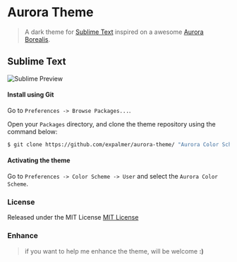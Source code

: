 # Aurora Theme

> A dark theme for [Sublime Text](http://www.sublimetext.com/3) inspired on a awesome [Aurora Borealis](http://en.wikipedia.org/wiki/Aurora_(astronomy)).

## Sublime Text

![Sublime Preview](https://github.com/expalmer/aurora-theme/screenshot.png)

#### Install using Git

Go to `Preferences -> Browse Packages...`.

Open your `Packages` directory, and clone the theme repository using the command below:

```sh
$ git clone https://github.com/expalmer/aurora-theme/ "Aurora Color Scheme"
```

#### Activating the theme

Go to `Preferences -> Color Scheme -> User` and select the `Aurora Color Scheme`.

### License
Released under the MIT License [MIT License](http://opensource.org/licenses/MIT)

### Enhance
> if you want to help me enhance the theme, will be welcome **:)**

